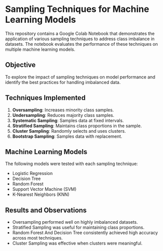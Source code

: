 # Sampling Techniques for Machine Learning Models

This repository contains a Google Colab Notebook that demonstrates the application of various sampling techniques to address class imbalance in datasets. The notebook evaluates the performance of these techniques on multiple machine learning models.

## Objective

To explore the impact of sampling techniques on model performance and identify the best practices for handling imbalanced data.

## Techniques Implemented

1. **Oversampling**: Increases minority class samples.
2. **Undersampling**: Reduces majority class samples.
3. **Systematic Sampling**: Samples data at fixed intervals.
4. **Stratified Sampling**: Maintains class proportions in the sample.
5. **Cluster Sampling**: Randomly selects and uses clusters.
6. **Bootstrap Sampling**: Samples data with replacement.

## Machine Learning Models

The following models were tested with each sampling technique:
- Logistic Regression
- Decision Tree
- Random Forest
- Support Vector Machine (SVM)
- K-Nearest Neighbors (KNN)

## Results and Observations

- Oversampling performed well on highly imbalanced datasets.
- Stratified Sampling was useful for maintaining class proportions.
- Random Forest And Decision Tree consistently achieved high accuracy across most techniques.
- Cluster Sampling was effective when clusters were meaningful.

